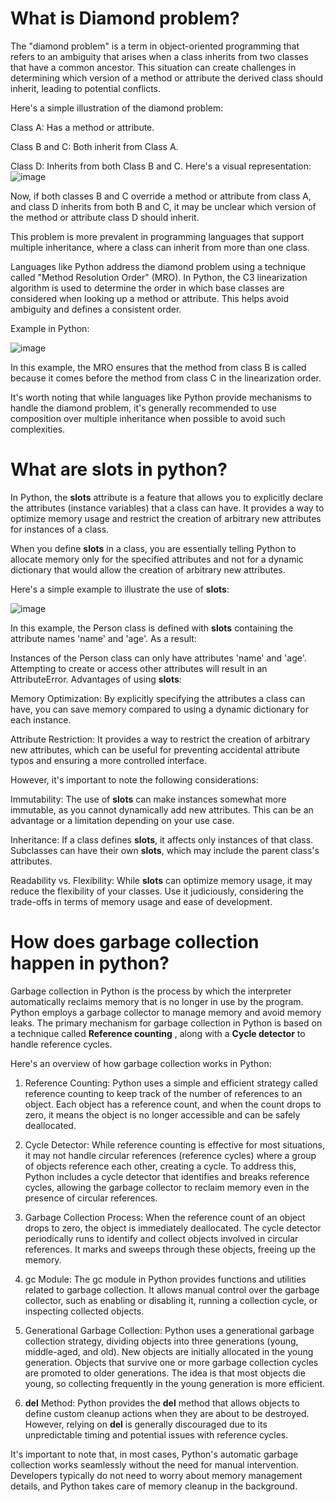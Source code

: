 # What is Diamond problem?
The "diamond problem" is a term in object-oriented programming that refers to an ambiguity that arises when a class inherits from two classes that have a common ancestor. This situation can create challenges in determining which version of a method or attribute the derived class should inherit, leading to potential conflicts.

Here's a simple illustration of the diamond problem:

Class A: Has a method or attribute.

Class B and C: Both inherit from Class A.

Class D: Inherits from both Class B and C.
Here's a visual representation:
![image](https://github.com/sudh29/Interview_Questions/assets/73557822/f2bdbc21-d30f-4fae-99f4-b6308f3337c7)

Now, if both classes B and C override a method or attribute from class A, and class D inherits from both B and C, it may be unclear which version of the method or attribute class D should inherit.

This problem is more prevalent in programming languages that support multiple inheritance, where a class can inherit from more than one class.

Languages like Python address the diamond problem using a technique called "Method Resolution Order" (MRO). In Python, the C3 linearization algorithm is used to determine the order in which base classes are considered when looking up a method or attribute. This helps avoid ambiguity and defines a consistent order.

Example in Python:

![image](https://github.com/sudh29/Interview_Questions/assets/73557822/891b44c0-d46b-4974-8626-5c4eb4afc89a)

In this example, the MRO ensures that the method from class B is called because it comes before the method from class C in the linearization order.

It's worth noting that while languages like Python provide mechanisms to handle the diamond problem, it's generally recommended to use composition over multiple inheritance when possible to avoid such complexities.

# What are slots in python?

In Python, the __slots__ attribute is a feature that allows you to explicitly declare the attributes (instance variables) that a class can have. It provides a way to optimize memory usage and restrict the creation of arbitrary new attributes for instances of a class.

When you define __slots__ in a class, you are essentially telling Python to allocate memory only for the specified attributes and not for a dynamic dictionary that would allow the creation of arbitrary new attributes.

Here's a simple example to illustrate the use of __slots__:

![image](https://github.com/sudh29/Interview_Questions/assets/73557822/30151590-bc4a-4f76-906e-d9fa02c62372)

In this example, the Person class is defined with __slots__ containing the attribute names 'name' and 'age'. As a result:

Instances of the Person class can only have attributes 'name' and 'age'.
Attempting to create or access other attributes will result in an AttributeError.
Advantages of using __slots__:

Memory Optimization: By explicitly specifying the attributes a class can have, you can save memory compared to using a dynamic dictionary for each instance.

Attribute Restriction: It provides a way to restrict the creation of arbitrary new attributes, which can be useful for preventing accidental attribute typos and ensuring a more controlled interface.

However, it's important to note the following considerations:

Immutability: The use of __slots__ can make instances somewhat more immutable, as you cannot dynamically add new attributes. This can be an advantage or a limitation depending on your use case.

Inheritance: If a class defines __slots__, it affects only instances of that class. Subclasses can have their own __slots__, which may include the parent class's attributes.

Readability vs. Flexibility: While __slots__ can optimize memory usage, it may reduce the flexibility of your classes. Use it judiciously, considering the trade-offs in terms of memory usage and ease of development.

# How does garbage collection happen in python?

Garbage collection in Python is the process by which the interpreter automatically reclaims memory that is no longer in use by the program. Python employs a garbage collector to manage memory and avoid memory leaks. The primary mechanism for garbage collection in Python is based on a technique called **Reference counting** , along with a **Cycle detector** to handle reference cycles.

Here's an overview of how garbage collection works in Python:

1. Reference Counting:
Python uses a simple and efficient strategy called reference counting to keep track of the number of references to an object.
Each object has a reference count, and when the count drops to zero, it means the object is no longer accessible and can be safely deallocated.

2. Cycle Detector:
While reference counting is effective for most situations, it may not handle circular references (reference cycles) where a group of objects reference each other, creating a cycle.
To address this, Python includes a cycle detector that identifies and breaks reference cycles, allowing the garbage collector to reclaim memory even in the presence of circular references.

3. Garbage Collection Process:
When the reference count of an object drops to zero, the object is immediately deallocated.
The cycle detector periodically runs to identify and collect objects involved in circular references. It marks and sweeps through these objects, freeing up the memory.

4. gc Module:
The gc module in Python provides functions and utilities related to garbage collection. It allows manual control over the garbage collector, such as enabling or disabling it, running a collection cycle, or inspecting collected objects.

5. Generational Garbage Collection:
Python uses a generational garbage collection strategy, dividing objects into three generations (young, middle-aged, and old).
New objects are initially allocated in the young generation. Objects that survive one or more garbage collection cycles are promoted to older generations.
The idea is that most objects die young, so collecting frequently in the young generation is more efficient.

6. __del__ Method:
Python provides the __del__ method that allows objects to define custom cleanup actions when they are about to be destroyed. However, relying on __del__ is generally discouraged due to its unpredictable timing and potential issues with reference cycles.

It's important to note that, in most cases, Python's automatic garbage collection works seamlessly without the need for manual intervention. Developers typically do not need to worry about memory management details, and Python takes care of memory cleanup in the background.









